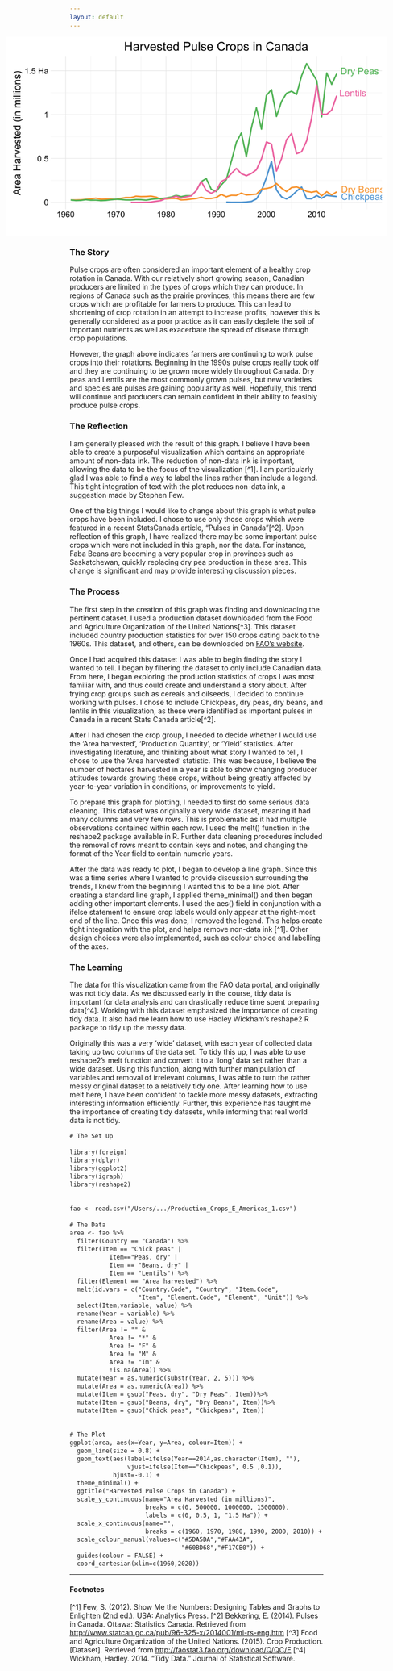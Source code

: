 ```yaml
---
layout: default
---
```


<img src="/images/FAO_Crops.png" alt="image" style = "max-width: 150%; margin-left: -25%" align = "center">

### The Story
Pulse crops are often considered an important element of a healthy crop rotation in Canada. With our relatively short growing season, Canadian producers are limited in the types of crops which they can produce. In regions of Canada such as the prairie provinces, this means there are few crops which are profitable for farmers to produce. This can lead to shortening of crop rotation in an attempt to increase profits, however this is generally considered as a poor practice as it can easily deplete the soil of important nutrients as well as exacerbate the spread of disease through crop populations. 

However, the graph above indicates farmers are continuing to work pulse crops into their rotations. Beginning in the 1990s pulse crops really took off and they are continuing to be grown more widely throughout Canada. Dry peas and Lentils are the most commonly grown pulses, but new varieties and species are pulses are gaining popularity as well. Hopefully, this trend will continue and producers can remain confident in their ability to feasibly produce pulse crops. 

### The Reflection
I am generally pleased with the result of this graph. I believe I have been able to create a purposeful visualization which contains an appropriate amount of non-data ink. The reduction of non-data ink is important, allowing the data to be the focus of the visualization [^1]. I am particularly glad I was able to find a way to label the lines rather than include a legend. This tight integration of text with the plot reduces non-data ink, a suggestion made by Stephen Few.

One of the big things I would like to change about this graph is what pulse crops have been included. I chose to use only those crops which were featured in a recent StatsCanada article, “Pulses in Canada”[^2]. Upon reflection of this graph, I have realized there may be some important pulse crops which were not included in this graph, nor the data. For instance, Faba Beans are becoming a very popular crop in provinces such as Saskatchewan, quickly replacing dry pea production in these ares. This change is significant and may provide interesting discussion pieces.

### The Process
The first step in the creation of this graph was finding and downloading the pertinent dataset. I used a production dataset downloaded from the Food and Agriculture Organization of the United Nations[^3]. This dataset included country production statistics for over 150 crops dating back to the 1960s. This dataset, and others, can be downloaded on [ FAO’s website](http://faostat3.fao.org/). 

Once I had acquired this dataset I was able to begin finding the story I wanted to tell. I began by filtering the dataset to only include Canadian data. From here, I began exploring the production statistics of crops I was most familiar with, and thus could create and understand a story about. After trying crop groups such as cereals and oilseeds, I decided to continue working with pulses. I chose to include Chickpeas, dry peas, dry beans, and lentils in this visualization, as these were identified as important pulses in Canada in a recent Stats Canada article[^2]. 

After I had chosen the crop group, I needed to decide whether I would use the ‘Area harvested’, ‘Production Quantity’, or ‘Yield’ statistics. After investigating literature, and thinking about what story I wanted to tell, I chose to use the ‘Area harvested’ statistic. This was because, I believe the number of hectares harvested in a year is able to show changing producer attitudes towards growing these crops, without being greatly affected by year-to-year variation in conditions, or improvements to yield. 

To prepare this graph for plotting, I needed to first do some serious data cleaning. This dataset was originally a very wide dataset, meaning it had many columns and very few rows. This is problematic as it had multiple observations contained within each row. I used the melt() function in the reshape2 package available in R. Further data cleaning procedures included the removal of rows meant to contain keys and notes, and changing the format of the Year field to contain numeric years. 

After the data was ready to plot, I began to develop a line graph. Since this was a time series where I wanted to provide discussion surrounding the trends, I knew from the beginning I wanted this to be a line plot. After creating a standard line graph, I applied theme_minimal() and then began adding other important elements. I used the aes() field in conjunction with a ifelse statement to ensure crop labels would only appear at the right-most end of the line. Once this was done, I removed the legend. This helps create tight integration with the plot, and helps remove non-data ink [^1]. Other design choices were also implemented, such as colour choice and labelling of the axes. 


### The Learning
The data for this visualization came from the FAO data portal, and originally was not tidy data. As we discussed early in the course, tidy data is important for data analysis and can drastically reduce time spent preparing data[^4]. Working with this dataset emphasized the importance of creating tidy data. It also had me learn how to use Hadley Wickham’s reshape2 R package to tidy up the messy data.

Originally this was a very ‘wide’ dataset, with each year of collected data taking up two columns of the data set. To tidy this up, I was able to use reshape2’s melt function and convert it to a ‘long’ data set rather than a wide dataset. Using this function, along with further manipulation of variables and removal of irrelevant columns, I was able to turn the rather messy original dataset to a relatively tidy one. After learning how to use melt here, I have been confident to tackle more messy datasets, extracting interesting information efficiently. Further, this experience has taught me the importance of creating tidy datasets, while informing that real world data is not tidy. 


```{R}
# The Set Up

library(foreign)
library(dplyr)
library(ggplot2)
library(igraph)
library(reshape2)


fao <- read.csv("/Users/.../Production_Crops_E_Americas_1.csv")

# The Data
area <- fao %>%
  filter(Country == "Canada") %>%
  filter(Item == "Chick peas" | 
           Item=="Peas, dry" | 
           Item == "Beans, dry" | 
           Item == "Lentils") %>%
  filter(Element == "Area harvested") %>%
  melt(id.vars = c("Country.Code", "Country", "Item.Code", 
                   "Item", "Element.Code", "Element", "Unit")) %>%
  select(Item,variable, value) %>%
  rename(Year = variable) %>%
  rename(Area = value) %>%
  filter(Area != "" & 
           Area != "*" &
           Area != "F" &
           Area != "M" &
           Area != "Im" &
           !is.na(Area)) %>%
  mutate(Year = as.numeric(substr(Year, 2, 5))) %>%
  mutate(Area = as.numeric(Area)) %>%
  mutate(Item = gsub("Peas, dry", "Dry Peas", Item))%>%
  mutate(Item = gsub("Beans, dry", "Dry Beans", Item))%>%
  mutate(Item = gsub("Chick peas", "Chickpeas", Item))


# The Plot
ggplot(area, aes(x=Year, y=Area, colour=Item)) + 
  geom_line(size = 0.8) + 
  geom_text(aes(label=ifelse(Year==2014,as.character(Item), ""),
                vjust=ifelse(Item=="Chickpeas", 0.5 ,0.1)), 
            hjust=-0.1) + 
  theme_minimal() + 
  ggtitle("Harvested Pulse Crops in Canada") + 
  scale_y_continuous(name="Area Harvested (in millions)", 
                     breaks = c(0, 500000, 1000000, 1500000), 
                     labels = c(0, 0.5, 1, "1.5 Ha")) + 
  scale_x_continuous(name="", 
                     breaks = c(1960, 1970, 1980, 1990, 2000, 2010)) + 
  scale_colour_manual(values=c("#5DA5DA","#FAA43A",
                               "#60BD68","#F17CB0")) + 
  guides(colour = FALSE) + 
  coord_cartesian(xlim=c(1960,2020))
```

<hr>

#### Footnotes
[^1] Few, S. (2012). Show Me the Numbers: Designing Tables and Graphs to Enlighten (2nd ed.). USA: Analytics Press.
[^2] Bekkering, E. (2014). Pulses in Canada. Ottawa: Statistics Canada. Retrieved from http://www.statcan.gc.ca/pub/96-325-x/2014001/mi-rs-eng.htm
[^3] Food and Agriculture Organization of the United Nations. (2015). Crop Production. [Dataset]. Retrieved from http://faostat3.fao.org/download/Q/QC/E
[^4] Wickham, Hadley. 2014. “Tidy Data.” Journal of Statistical Software.